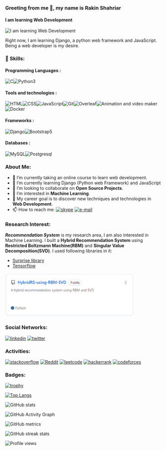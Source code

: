 ### Greeting from me 👋, my name is Rakin Shahriar
#### I am learning Web Development
![I am learning Web Development](https://pbs.twimg.com/profile_banners/1487349588038402052/1644642483/1500x500)

Right now, I am learning Django, a python web framework and JavaScript. Being a web developer is my desire. 

### 🎳 Skills: 
#### Programming Languages :
<img src="https://upload.wikimedia.org/wikipedia/commons/1/19/C_Logo.png" alt="C" height="40"><img src="https://banner2.cleanpng.com/20180712/yka/kisspng-professional-python-programmer-computer-programmin-python-logo-download-5b47725c1cc0d6.3474912915314089881178.jpg" alt="Python3" height="40">

#### Tools and technologies :
<img src="https://encrypted-tbn0.gstatic.com/images?q=tbn:ANd9GcQVtpTjbPnpbOKuZmh9lIa-E_p8z38J2hPafYxo512Mjr0aS9O-0JPcsfTM7YMPofqctEk&usqp=CAU" alt="HTML" height = "40"><img src="https://www.freepnglogos.com/uploads/html5-logo-png/html5-logo-css-logo-png-transparent-svg-vector-bie-supply-9.png" alt="CSS" height = "40"><img src="https://cdn.worldvectorlogo.com/logos/javascript-1.svg" alt="JavaScript" height = "40"><img src="https://3.bp.blogspot.com/-xhNpNJJyQhk/XIe4GY78RQI/AAAAAAAAItc/ouueFUj2Hqo5dntmnKqEaBJR4KQ4Q2K3ACK4BGAYYCw/s1600/logo%2Bgit%2Bicon.png"  alt='Git' height='40'><img src="https://ctan.math.washington.edu/tex-archive/info/guide-latex-fr/Images/overleaf.png"  alt='Overleaf' height='40'><img src="https://upload.wikimedia.org/wikipedia/commons/thumb/0/0c/Blender_logo_no_text.svg/2503px-Blender_logo_no_text.svg.png"  alt='Animation and video maker' height='40'><img src="https://www.docker.com/wp-content/uploads/2022/05/Docker_Temporary_Image_Google_Blue_1080x1080_v1.png"  alt='Docker' height='40'>

#### Frameworks :
<img src="https://www.landinfotech.com/wp-content/uploads/2020/08/django-logo-negative.png" alt="Django" height="40"><img src="https://encrypted-tbn0.gstatic.com/images?q=tbn:ANd9GcT4WFK-tyuw4vm0RzYpjIsHTlqKczndm9M5P7orjBhDsJqeZJjKfjV1YayALlW1PXpLxkU&usqp=CAU" height="40" alt="Bootstrap5">

#### Databases :
<img src="https://download.logo.wine/logo/MySQL/MySQL-Logo.wine.png" alt="MySQL" height="40"><img src="https://upload.wikimedia.org/wikipedia/commons/thumb/2/29/Postgresql_elephant.svg/1985px-Postgresql_elephant.svg.png" alt="Postgresql" height="40">


### About Me:
- 🔭 I’m currently taking an online course to learn web development. 
- 🌱 I’m currently learning Django (Python web Framework) and JavaScript 
- 💞 I’m looking to collaborate on **Open Source Projects**. 
- 👀 I’m interested in **Machine Learning**.
- 🥅 My career goal is to discover new techniques and technologies in **Web Development**.
- 📫 How to reach me: [<img src='https://winaero.com/blog/wp-content/uploads/2020/04/Skype-Icon-Logo-Big-256-2020.png' alt='skype' height='15'>](https://join.skype.com/invite/wdX8t4JazeJ7) [<img src='https://pbs.twimg.com/media/ERM-m8qXYAEpafU.png' alt='e-mail' height='15'>](mailto:rakinshahriar54@outlook.com)

### Research Interest:

***Recommendation System*** is my research area, I am also interested in Machine Learning. I built a **Hybrid Recommendation System** using **Restricted
Boltzmann Machine(RBM)** and **Singular Value Decomposition(SVD)**. I used following libraries in it:
- [Surprise library](http://surpriselib.com/)
- [Tensorflow](https://www.tensorflow.org/)

[<img src='Screenshot 2022-03-21 114957.png' alt='github' height='140'>](https://github.com/rakinplaban/HybridRS-using-RBM-SVD)

### Social Networks:
[<img src='https://cdn-icons-png.flaticon.com/512/174/174857.png' alt='linkedin' height='40'>](https://www.linkedin.com/in/rakin-shahriar-plaban-3583ba1b1//)  [<img src='https://p1.hiclipart.com/preview/1016/686/474/mitu-icon-twitter-png-clipart.jpg' alt='twitter' height='40'>](https://twitter.com/PlabanRakin)  
### Activities:
[<img src='https://upload.wikimedia.org/wikipedia/commons/thumb/e/ef/Stack_Overflow_icon.svg/768px-Stack_Overflow_icon.svg.png' alt='stackoverflow' height='40'>](https://stackoverflow.com/users/16396049/rakin235?tab=profile)  [<img src='https://ih1.redbubble.net/image.1147421040.1499/flat,750x,075,f-pad,750x1000,f8f8f8.jpg' alt='Reddit' height='40'>](https://www.reddit.com/user/rakin235)  [<img src='https://upload.wikimedia.org/wikipedia/commons/1/19/LeetCode_logo_black.png' alt='leetcode' height='40'>](https://leetcode.com/rakin54/)  [<img src='https://upload.wikimedia.org/wikipedia/commons/6/65/HackerRank_logo.png' alt='hackerrank' height='40'>](https://www.hackerrank.com/rakinshahriar54?hr_r=1)  [<img src='https://lh3.googleusercontent.com/WsR_f03nbqW3qZjCZeXUYmnmhSWXo3hQhLX9hgl9QHydCgbXQi_VJeAwnmtuIgTHKdQ=h200' alt='codeforces' height='40'>](https://codeforces.com/profile/RakinSP) 

### Badges:
[![trophy](https://github-profile-trophy.vercel.app/?username=rakinplaban)](https://github.com/ryo-ma/github-profile-trophy)

[![Top Langs](https://github-readme-stats.vercel.app/api/top-langs/?username=rakinplaban)](https://github.com/anuraghazra/github-readme-stats)

![GitHub stats](https://github-readme-stats.vercel.app/api?username=rakinplaban&show_icons=true)  

![GitHub Activity Graph](https://activity-graph.herokuapp.com/graph?username=rakinplaban)  

![GitHub metrics](https://metrics.lecoq.io/rakinplaban)  

![GitHub streak stats](https://github-readme-streak-stats.herokuapp.com/?user=rakinplaban)  

![Profile views](https://gpvc.arturio.dev/rakinplaban)  
